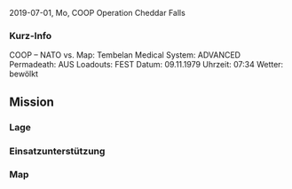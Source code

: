 2019-07-01, Mo, COOP Operation Cheddar Falls

### Kurz-Info

COOP – NATO vs. 
Map: Tembelan
Medical System: ADVANCED
Permadeath: AUS
Loadouts: FEST
Datum: 09.11.1979
Uhrzeit: 07:34
Wetter: bewölkt

## Mission
### Lage


### Einsatzunterstützung


### Map

